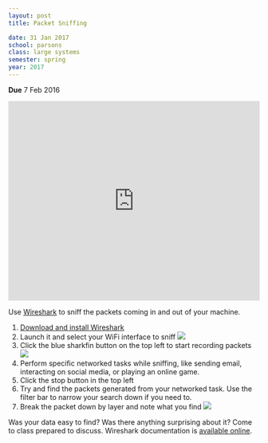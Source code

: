 ```yaml
---
layout: post
title: Packet Sniffing

date: 31 Jan 2017
school: parsons
class: large systems
semester: spring
year: 2017
--- 
```


**Due** 7 Feb 2016

<iframe width="100%" height="400" src="https://www.youtube.com/embed/8wXBe2jTdx4" frameborder="0" allowfullscreen></iframe>

Use [Wireshark](https://www.wireshark.org/) to sniff the packets coming in and out of your machine. 

1. [Download and install Wireshark](https://www.wireshark.org/#download)
2. Launch it and select your WiFi interface to sniff ![](../wireshark-1.png)
3. Click the blue sharkfin button on the top left to start recording packets ![](../wireshark-2.png)
4. Perform specific networked tasks while sniffing, like sending email, interacting on social media, or playing an online game.
5. Click the stop button in the top left
6. Try and find the packets generated from your networked task. Use the filter bar to narrow your search down if you need to.
7. Break the packet down by layer and note what you find ![](../wireshark-3.png)

Was your data easy to find? Was there anything surprising about it? Come to class prepared to discuss. Wireshark documentation is [available online](https://www.wireshark.org/docs/).